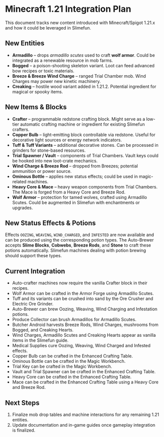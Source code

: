 # Minecraft 1.21 Integration Plan

This document tracks new content introduced with Minecraft/Spigot 1.21.x and how it could be leveraged in Slimefun.

## New Entities
- **Armadillo** – drops *armadillo scutes* used to craft **wolf armor**. Could be integrated as a renewable resource in mob farms.
- **Bogged** – a poison-shooting skeleton variant. Loot can feed advanced bow recipes or toxic materials.
- **Breeze & Breeze Wind Charge** – ranged Trial Chamber mob. Wind Charges may power new kinetic machinery.
- **Creaking** – hostile wood variant added in 1.21.2. Potential ingredient for magical or spooky items.

## New Items & Blocks
- **Crafter** – programmable redstone crafting block. Might serve as a low-tier automatic crafting machine or ingredient for existing Slimefun crafters.
- **Copper Bulb** – light-emitting block controllable via redstone. Useful for decorative light sources or energy network indicators.
- **Tuff & Tuff Variants** – additional decorative stones. Can be processed in grinders for stone-based resources.
- **Trial Spawner / Vault** – components of Trial Chambers. Vault keys could be hooked into new loot-crate mechanics.
- **Wind Charge & Breeze Rod** – dropped from Breezes; potential ammunition or power source.
- **Ominous Bottle** – applies new status effects; could be used in magic-related machines.
- **Heavy Core & Mace** – heavy weapon components from Trial Chambers. The Mace is forged from a Heavy Core and Breeze Rod.
- **Wolf Armor** – protection for tamed wolves, crafted using Armadillo Scutes. Could be augmented in Slimefun with enchantments or upgrades.

## New Status Effects & Potions
Effects `OOZING`, `WEAVING`, `WIND_CHARGED`, and `INFESTED` are now available and can be produced using the corresponding potion types. The Auto-Brewer accepts **Slime Blocks**, **Cobwebs**, **Breeze Rods**, and **Stone** to craft these potions automatically. Slimefun machines dealing with potion brewing should support these types.

## Current Integration
- Auto-crafter machines now require the vanilla Crafter block in their recipes.
- Wolf Armor can be crafted in the Armor Forge using Armadillo Scutes.
- Tuff and its variants can be crushed into sand by the Ore Crusher and Electric Ore Grinder.
- Auto-Brewer can brew Oozing, Weaving, Wind Charging and Infestation potions.
- Produce Collector can brush Armadillos for Armadillo Scutes.
- Butcher Android harvests Breeze Rods, Wind Charges, mushrooms from Bogged, and Creaking Hearts.
- Wind Charges, Armadillo Scutes and Creaking Hearts appear as vanilla items in the Slimefun guide.
- Medical Supplies cure Oozing, Weaving, Wind Charged and Infested effects.
- Copper Bulb can be crafted in the Enhanced Crafting Table.
- Ominous Bottle can be crafted in the Magic Workbench.
- Trial Key can be crafted in the Magic Workbench.
- Vault and Trial Spawner can be crafted in the Enhanced Crafting Table.
- Heavy Core can be crafted in the Enhanced Crafting Table.
- Mace can be crafted in the Enhanced Crafting Table using a Heavy Core and Breeze Rod.

## Next Steps
1. Finalize mob drop tables and machine interactions for any remaining 1.21 entities.
2. Update documentation and in-game guides once gameplay integration is finalized.

